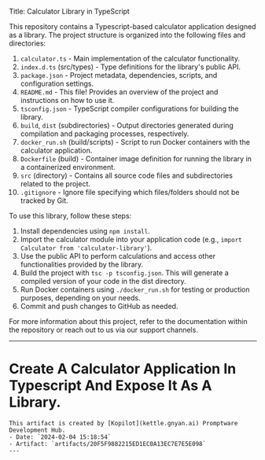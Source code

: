  Title: Calculator Library in TypeScript

This repository contains a Typescript-based calculator application designed as a library. The project structure is organized into the following files and directories:

1. `calculator.ts` - Main implementation of the calculator functionality.
2. `index.d.ts` (src/types) - Type definitions for the library's public API.
3. `package.json` - Project metadata, dependencies, scripts, and configuration settings.
4. `README.md` - This file! Provides an overview of the project and instructions on how to use it.
5. `tsconfig.json` - TypeScript compiler configurations for building the library.
6. `build`, `dist` (subdirectories) - Output directories generated during compilation and packaging processes, respectively.
7. `docker_run.sh` (build/scripts) - Script to run Docker containers with the calculator application.
8. `Dockerfile` (build) - Container image definition for running the library in a containerized environment.
9. `src` (directory) - Contains all source code files and subdirectories related to the project.
10. `.gitignore` - Ignore file specifying which files/folders should not be tracked by Git.

To use this library, follow these steps:

1. Install dependencies using `npm install`.
2. Import the calculator module into your application code (e.g., `import Calculator from 'calculator-library'`).
3. Use the public API to perform calculations and access other functionalities provided by the library.
4. Build the project with `tsc -p tsconfig.json`. This will generate a compiled version of your code in the dist directory.
5. Run Docker containers using `./docker_run.sh` for testing or production purposes, depending on your needs.
6. Commit and push changes to GitHub as needed.

For more information about this project, refer to the documentation within the repository or reach out to us via our support channels.

---

# Create A Calculator Application In Typescript And Expose It As A Library.
    This artifact is created by [Kopilot](kettle.gnyan.ai) Promptware Development Hub.
    - Date: `2024-02-04 15:18:54`
    - Artifact: `artifacts/20F5F9882215ED1EC0A13EC7E7E5E098`
    ---
    